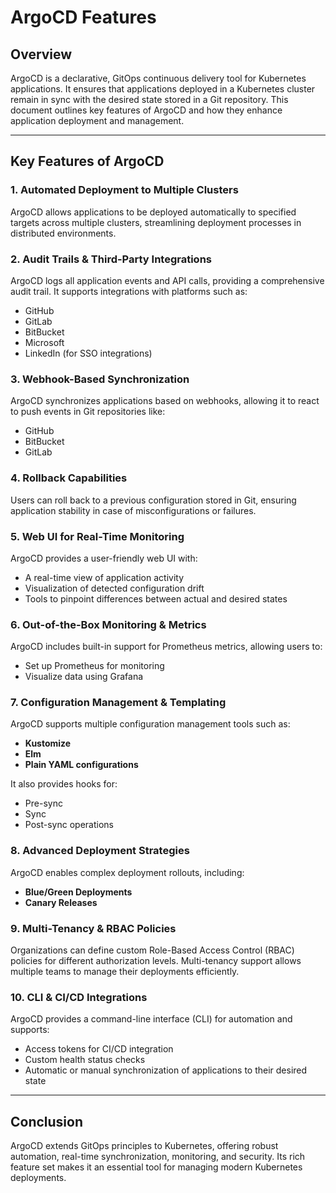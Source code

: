 # ArgoCD Features

## Overview
ArgoCD is a declarative, GitOps continuous delivery tool for Kubernetes applications. It ensures that applications deployed in a Kubernetes cluster remain in sync with the desired state stored in a Git repository. This document outlines key features of ArgoCD and how they enhance application deployment and management.

---

## Key Features of ArgoCD

### 1. **Automated Deployment to Multiple Clusters**
ArgoCD allows applications to be deployed automatically to specified targets across multiple clusters, streamlining deployment processes in distributed environments.

### 2. **Audit Trails & Third-Party Integrations**
ArgoCD logs all application events and API calls, providing a comprehensive audit trail. It supports integrations with platforms such as:
- GitHub
- GitLab
- BitBucket
- Microsoft
- LinkedIn (for SSO integrations)

### 3. **Webhook-Based Synchronization**
ArgoCD synchronizes applications based on webhooks, allowing it to react to push events in Git repositories like:
- GitHub
- BitBucket
- GitLab

### 4. **Rollback Capabilities**
Users can roll back to a previous configuration stored in Git, ensuring application stability in case of misconfigurations or failures.

### 5. **Web UI for Real-Time Monitoring**
ArgoCD provides a user-friendly web UI with:
- A real-time view of application activity
- Visualization of detected configuration drift
- Tools to pinpoint differences between actual and desired states

### 6. **Out-of-the-Box Monitoring & Metrics**
ArgoCD includes built-in support for Prometheus metrics, allowing users to:
- Set up Prometheus for monitoring
- Visualize data using Grafana

### 7. **Configuration Management & Templating**
ArgoCD supports multiple configuration management tools such as:
- **Kustomize**
- **Elm**
- **Plain YAML configurations**

It also provides hooks for:
- Pre-sync
- Sync
- Post-sync operations

### 8. **Advanced Deployment Strategies**
ArgoCD enables complex deployment rollouts, including:
- **Blue/Green Deployments**
- **Canary Releases**

### 9. **Multi-Tenancy & RBAC Policies**
Organizations can define custom Role-Based Access Control (RBAC) policies for different authorization levels. Multi-tenancy support allows multiple teams to manage their deployments efficiently.

### 10. **CLI & CI/CD Integrations**
ArgoCD provides a command-line interface (CLI) for automation and supports:
- Access tokens for CI/CD integration
- Custom health status checks
- Automatic or manual synchronization of applications to their desired state

---

## Conclusion
ArgoCD extends GitOps principles to Kubernetes, offering robust automation, real-time synchronization, monitoring, and security. Its rich feature set makes it an essential tool for managing modern Kubernetes deployments.
